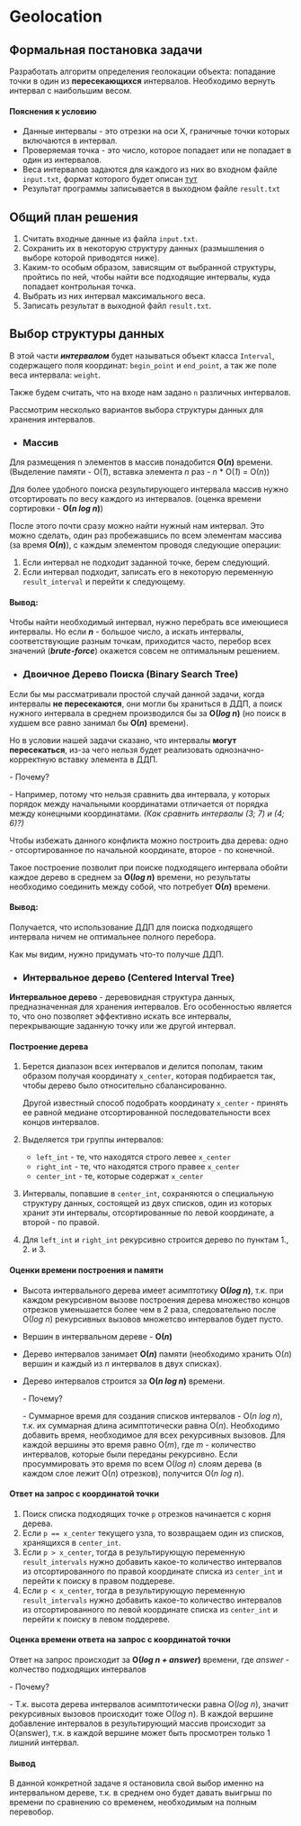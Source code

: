 # Geolocation

## Формальная постановка задачи

Разработать алгоритм определения геолокации объекта: попадание точки в один из **пересекающихся** интервалов. Необходимо вернуть интервал с наибольшим весом. 

#### Пояснения к условию

* Данные интервалы - это отрезки на оси Х, граничные точки которых включаются в интервал. 
* Проверяемая точка - это число, которое попадает или не попадает в один из интервалов.
* Веса интервалов задаются для каждого из них во входном файле `input.txt`, формат которого будет описан [тут](README.md)
* Результат программы записывается в выходном файле `result.txt`

## Общий план решения

1. Считать входные данные из файла `input.txt`.
2. Сохранить их в некоторую структуру данных (размышления о выборе которой приводятся ниже).
3. Каким-то особым образом, зависящим от выбранной структуры, пройтись по ней, чтобы найти все подходящие интервалы, куда попадает контрольная точка.
4. Выбрать из них интервал максимального веса.
5. Записать результат в выходной файл `result.txt`.

## Выбор структуры данных

В этой части ***интервалом*** будет называться объект класса `Interval`, содержащего поля координат: `begin_point` и `end_point`, а так же поле веса интервала: `weight`.

Также будем считать, что на входе нам задано `n` различных интервалов.

Рассмотрим несколько вариантов выбора структуры данных для хранения интервалов.

* ### Массив
    
Для размещения n элементов в массив понадобится **O(*n*)** времени. (Выделение памяти - O(*1*), вставка элемента *n* раз - *n* * O(*1*) = O(*n*))
    
Для более удобного поиска результирующего интервала массив нужно отсортировать по весу каждого из интервалов. (оценка времени сортировки - **O(*n log n*)**)
    
После этого почти сразу можно найти нужный нам интервал. Это можно сделать, один раз пробежавшись по всем элементам массива (за время **O(*n*)**), с каждым элементом проводя следующие операции:
    
1) Если интервал не подходит заданной точке, берем следующий.
2) Если интервал подходит, записать его в некоторую переменную `result_interval` и перейти к следующему.

#### Вывод:
    
Чтобы найти необходимый интервал, нужно перебрать все имеющиеся интервалы. Но если ***n*** - большое число, а искать интервалы, соответствующие разным точкам, приходится часто, перебор всех значений (***brute-force***) окажется совсем не оптимальным решением.

* ### Двоичное Дерево Поиска (Binary Search Tree)
	
Если бы мы рассматривали простой случай данной задачи, когда интервалы **не пересекаются**, они могли бы храниться в ДДП, а поиск нужного интервала в среднем производился бы за **O(*log n*)** (но поиск в худшем все равно занимал бы **O(*n*)** времени). 
    
Но в условии нашей задачи сказано, что интервалы **могут пересекаться**, из-за чего нельзя будет реализовать однозначно-корректную вставку элемента в ДДП.
    
*-* Почему?
    
*-* Например, потому что нельзя сравнить два интервала, у которых порядок между начальными координатами отличается от порядка между конецными координатами. *(Как сравнить интервалы (3; 7) и (4; 6)?)*
    
Чтобы избежать данного конфликта можно построить два дерева: одно - отсортированное по начальной координате, второе - по конечной. 
    
Такое построение позволит при поиске подходящего интервала обойти каждое дерево в среднем за **O(*log n*)** времени, но результаты необходимо соединить между собой, что потребует **O(*n*)** времени.
    
#### Вывод:

Получается, что использование ДДП для поиска подходящего интервала ничем не оптимальнее полного перебора.
    
Как мы видим, нужно придумать что-то получше ДДП.
    
* ### Интервальное дерево (Centered Interval Tree)
	
**Интервальное дерево** - деревовидная структура данных, предназначенная для хранения интервалов. Его особенностью является то, что оно позволяет эффективно искать все интервалы, перекрывающие заданную точку или же другой интервал.
    
#### Построение дерева
    
1) Берется диапазон всех интервалов и делится пополам, таким образом получая координату `x_center`, которая подбирается так, чтобы дерево было относительно сбалансированно.
    
    Другой известный способ подобрать координату `x_center` - принять ее равной медиане отсортированной последовательности всех концов интервалов.

2) Выделяется три группы интервалов:

	* `left_int` - те, что находятся строго левее `x_center`
	* `right_int` - те, что находятся строго правее `x_center`
	* `center_int` - те, которые содержат `x_center`
	
3) Интервалы, попавшие в `center_int`, сохраняются о специальную структуру данных, состоящей из двух списков, один из которых хранит эти интервалы, отсортированные по левой координате, а второй - по правой.

4) Для `left_int` и `right_int` рекурсивно строится дерево по пунктам 1., 2. и 3.

#### Оценки времени построения и памяти
    
* Высота интервального дерева имеет асимптотику **O(*log n*)**, т.к. при каждом рекурсивном вызове построения дерева множество концов отрезков уменьшается более чем в 2 раза, следовательно после O(*log n*) рекурсивных вызовов множетсво интервалов будет пусто.

* Вершин в интервальном дереве - **O(*n*)**

* Дерево интервалов занимает **O(*n*)** памяти (необходимо хранить O(*n*) вершин и каждый из *n* интервалов в двух списках).

* Дерево интервалов строится за **O(*n log n*)** времени.

	*-* Почему?
    
    *-* Суммарное время для создания списков интервалов - O(*n log n*), т.к. их суммарная длина асимптотически равна O(*n*). Необходимо добавить время, необходимое для всех рекурсивных вызовов. Для каждой вершины это время равно O(*m*), где *m* - количество интервалов, которые были переданы рекурсивно. Если просуммировать это время по всем O(*log n*) слоям дерева (в каждом слое лежит O(*n*) отрезков), получится O(*n log n*).
        
#### Ответ на запрос с координатой точки
    
1) Поиск списка подходящих точке `p` отрезков начинается с корня дерева.
2) Если `p == x_center` текущего узла, то возвращаем один из списков, хранящихся в `center_int`.
3) Если `p > x_center`, тогда в результирующую переменную `result_intervals` нужно добавить какое-то количество интервалов из отсортированного по правой координате списка из `center_int` и перейти к поиску в правом поддереве. 
4) Если `p < x_center`, тогда в результирующую переменную `result_intervals` нужно добавить какое-то количество интервалов из отсортированного по левой координате списка из `center_int` и перейти к поиску в левом поддереве.

#### Оценка времени ответа на запрос с координатой точки
    
Ответ на запрос происходит за **O(*log n + answer*)** времени, где *answer* - колчество подходящих интервалов
    
*-* Почему?    
    
*-* Т.к. высота дерева интервалов асимптотически равна O(*log n*), значит рекурсивных вызовов происходит тоже O(*log n*). В каждой вершине добавление интервалов в результирующий массив происходит за O(answer), т.к. в каждой вершине может быть просмотрен только 1 лишний интервал.
    
#### Вывод
    
В данной конкретной задаче я остановила свой выбор именно на интервальном дереве, т.к. в среднем оно будет давать выигрыш по времени по сравнению со временем, необходимым на полным перевобор.
